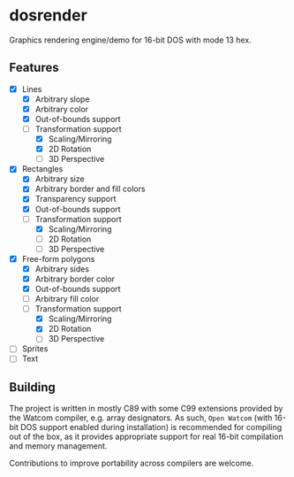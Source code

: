 # dosrender
Graphics rendering engine/demo for 16-bit DOS with mode 13 hex.

## Features
- [x] Lines
  - [x] Arbitrary slope
  - [x] Arbitrary color
  - [x] Out-of-bounds support
  - [ ] Transformation support
    - [x] Scaling/Mirroring
    - [x] 2D Rotation
    - [ ] 3D Perspective
- [x] Rectangles
  - [x] Arbitrary size
  - [x] Arbitrary border and fill colors
  - [x] Transparency support
  - [x] Out-of-bounds support
  - [ ] Transformation support
    - [x] Scaling/Mirroring
    - [ ] 2D Rotation
    - [ ] 3D Perspective
- [x] Free-form polygons
  - [x] Arbitrary sides
  - [x] Arbitrary border color
  - [x] Out-of-bounds support
  - [ ] Arbitrary fill color
  - [ ] Transformation support
    - [x] Scaling/Mirroring
    - [x] 2D Rotation
    - [ ] 3D Perspective
- [ ] Sprites
- [ ] Text

## Building
The project is written in mostly C89 with some C99 extensions provided by the Watcom compiler, e.g. array designators.
As such, `Open Watcom` (with 16-bit DOS support enabled during installation) is recommended for compiling out of the box,
as it provides appropriate support for real 16-bit compilation and memory management.

Contributions to improve portability across compilers are welcome.

